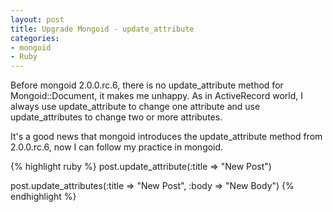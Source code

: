 ```yaml
---
layout: post
title: Upgrade Mongoid - update_attribute
categories:
- mongoid
- Ruby
---
```

Before mongoid 2.0.0.rc.6, there is no update_attribute method for Mongoid::Document, it makes me unhappy. As in ActiveRecord world, I always use update_attribute to change one attribute and use update_attributes to change two or more attributes.

It's a good news that mongoid introduces the update_attribute method from 2.0.0.rc.6, now I can follow my practice in mongoid.

{% highlight ruby %}
post.update_attribute(:title => "New Post")

post.update_attributes(:title => "New Post", :body => "New Body")
{% endhighlight %}
